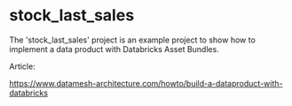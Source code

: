 # stock_last_sales

The 'stock_last_sales' project is an example project to show how to implement a data product with 
Databricks Asset Bundles.

Article: 

https://www.datamesh-architecture.com/howto/build-a-dataproduct-with-databricks